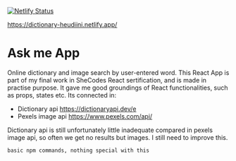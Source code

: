 [![Netlify Status](https://api.netlify.com/api/v1/badges/7a1b1740-e019-477a-bed5-f1366912eb03/deploy-status)](https://app.netlify.com/sites/dictionary-heudiini/deploys)



https://dictionary-heudiini.netlify.app/


# Ask me App 

Online dictionary and image search by user-entered word.
This React App is part of my final work in SheCodes React sertification, and is made in practise purpose.
It gave me good groundings of React functionalities, such as props, states etc. Its connected in:

* Dictionary api  https://dictionaryapi.dev/e
* Pexels image api https://www.pexels.com/api/
 
Dictionary api is still unfortunately little
inadequate compared in pexels image api, so often we get no results but images.
I still need to improve this. 


```
basic npm commands, nothing special with this
```

